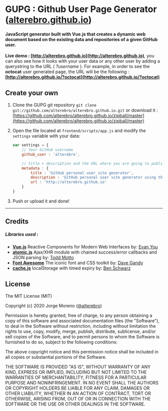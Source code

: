 # GUPG : Github User Page Generator ([alterebro.github.io](http://alterebro.github.io))

#### JavaScript generator built with Vue.js that creates a dynamic web document based on the existing data and repositories of a given GitHub user.

**Live demo : [http://alterebro.github.io](http://alterebro.github.io)**, you can also see how it looks with your user data or any other user by adding a querystring to the URL ( *?username* ).
For example, in order to see the **octocat** user generated page, the URL will be the following : **[http://alterebro.github.io/?octocat](http://alterebro.github.io/?octocat)**


## Create your own

1. Clone the GUPG git repository `git clone git://github.com/alterebro/alterebro.github.io.git` or download it : [https://github.com/alterebro/alterebro.github.io/zipball/master](https://github.com/alterebro/alterebro.github.io/zipball/master)

2. Open the file located at `frontend/scripts/app.js` and modify the `settings` variable with your data:

	```javascript
	var settings = {
		// Your GitHub username
	    github_user : 'alterebro',

		// title + description and the URL where you are going to publish your own GUPG.
	    metadata : {
	        title : 'GitHub personal user site generator',
	        description : 'GitHub personal user site generator using the GitHub public API and Vue.js : alterebro.github.io',
	        url : 'http://alterebro.github.io'
	    }
	}
	```
3. Push or upload it and done!

---

## Credits

##### Libraries used :

- **[Vue.js](https://vuejs.org/)** Reactive Components for Modern Web Interfaces by: [Evan You](http://evanyou.me/)
- **[atomic.js](https://github.com/toddmotto/atomic)** Ajax/XHR module with chained success/error callbacks and JSON parsing by: [Todd Motto](https://toddmotto.com/)
- **[Font Awesome](https://fortawesome.github.io/Font-Awesome/)** The iconic font and CSS toolkit by: [Dave Gandy](https://twitter.com/davegandy)
- **[cache.js](https://github.com/benschwarz/cache.js)** localStorage with timed expiry by: [Ben Schwarz](http://germanforblack.com/)


## License

The MIT License (MIT)

Copyright (c) 2020 Jorge Moreno ([@alterebro](https://twitter.com/alterebro))

Permission is hereby granted, free of charge, to any person obtaining a copy
of this software and associated documentation files (the "Software"), to deal
in the Software without restriction, including without limitation the rights
to use, copy, modify, merge, publish, distribute, sublicense, and/or sell
copies of the Software, and to permit persons to whom the Software is
furnished to do so, subject to the following conditions:

The above copyright notice and this permission notice shall be included in all
copies or substantial portions of the Software.

THE SOFTWARE IS PROVIDED "AS IS", WITHOUT WARRANTY OF ANY KIND, EXPRESS OR
IMPLIED, INCLUDING BUT NOT LIMITED TO THE WARRANTIES OF MERCHANTABILITY,
FITNESS FOR A PARTICULAR PURPOSE AND NONINFRINGEMENT. IN NO EVENT SHALL THE
AUTHORS OR COPYRIGHT HOLDERS BE LIABLE FOR ANY CLAIM, DAMAGES OR OTHER
LIABILITY, WHETHER IN AN ACTION OF CONTRACT, TORT OR OTHERWISE, ARISING FROM,
OUT OF OR IN CONNECTION WITH THE SOFTWARE OR THE USE OR OTHER DEALINGS IN THE
SOFTWARE.
